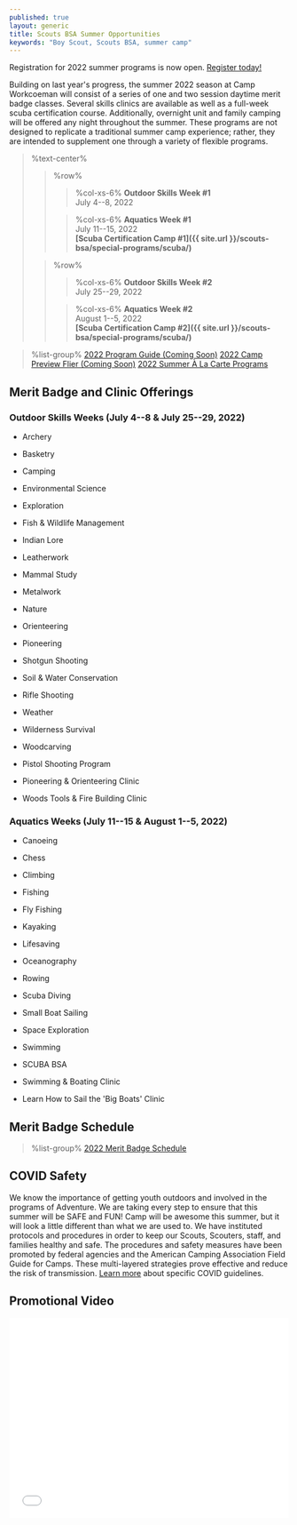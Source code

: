 ```yaml
---
published: true
layout: generic
title: Scouts BSA Summer Opportunities
keywords: "Boy Scout, Scouts BSA, summer camp"
---
```


<div class="alert alert-info">
Registration for 2022 summer programs is now open.
<a href="{{ site.url }}/scouts-bsa/register/">
Register today!</a>
</div>

Building on last year's progress, the summer 2022 season at Camp Workcoeman will consist of a series of one and two session daytime merit badge classes. Several skills clinics are available as well as a full-week scuba certification course. Additionally, overnight unit and family camping will be offered any night throughout the summer. These programs are not designed to replicate a traditional summer camp experience; rather, they are intended to supplement one through a variety of flexible programs.

> %text-center%
>> %row%
>>> %col-xs-6%
>>> **Outdoor Skills Week #1**<br/>
>>> July 4--8, 2022<br/>
>>
>>> %col-xs-6%
>>> **Aquatics Week #1**<br/>
>>> July 11--15, 2022<br/>
>>> **[Scuba Certification Camp #1]({{ site.url }}/scouts-bsa/special-programs/scuba/)**
>
>> %row%
>>> %col-xs-6%
>>> **Outdoor Skills Week #2**<br/>
>>> July 25--29, 2022<br/>
>>
>>> %col-xs-6%
>>> **Aquatics Week #2**<br/>
>>> August 1--5, 2022<br/>
>>> **[Scuba Certification Camp #2]({{ site.url }}/scouts-bsa/special-programs/scuba/)**

> %list-group%
> <a href="{{ site.url }}/pdf/2021/2021-program-guide.pdf" class="list-group-item">2022 Program Guide (Coming Soon)</a>
> <a href="{{ site.url }}/pdf/2021/2021-preview-flier.pdf" class="list-group-item">2022 Camp Preview Flier (Coming Soon)</a>
> <a href="{{ site.url }}/summer-camp/a-la-carte-programs/" class="list-group-item">2022 Summer À La Carte Programs</a>

## Merit Badge and Clinic Offerings

### Outdoor Skills Weeks (July 4--8 & July 25--29, 2022)
- Archery
- Basketry
- Camping
- Environmental Science
- Exploration
- Fish & Wildlife Management
- Indian Lore
- Leatherwork
- Mammal Study
- Metalwork
- Nature
- Orienteering
- Pioneering
- Shotgun Shooting
- Soil & Water Conservation
- Rifle Shooting
- Weather
- Wilderness Survival
- Woodcarving


- Pistol Shooting Program
- Pioneering & Orienteering Clinic
- Woods Tools & Fire Building Clinic

### Aquatics Weeks (July 11--15 & August 1--5, 2022)
- Canoeing
- Chess
- Climbing
- Fishing
- Fly Fishing
- Kayaking
- Lifesaving
- Oceanography
- Rowing
- Scuba Diving
- Small Boat Sailing
- Space Exploration
- Swimming


- SCUBA BSA
- Swimming & Boating Clinic
- Learn How to Sail the 'Big Boats' Clinic

## Merit Badge Schedule
> %list-group%
> <a href="{{ site.url }}/pdf/2022/2022-merit-badge-schedule.pdf" class="list-group-item">2022 Merit Badge Schedule</a>

## COVID Safety

We know the importance of getting youth outdoors and involved in the programs of Adventure.  We are taking every step to ensure that this summer will be SAFE and FUN!  Camp will be awesome this summer, but it will look a little different than what we are used to.  We have instituted protocols and procedures in order to keep our Scouts, Scouters, staff, and families healthy and safe.  The procedures and safety measures have been promoted by federal agencies and the American Camping Association Field Guide for Camps. These multi-layered strategies prove effective and reduce the risk of transmission. <a href="https://tinyurl.com/33wn554u">Learn more</a> about specific COVID guidelines.

## Promotional Video

<iframe style="max-width: 640px; width: 100%; height: 360px; border: none;" src="//www.youtube-nocookie.com/embed/uXSOw9eqJAc?rel=0" allowfullscreen></iframe>


